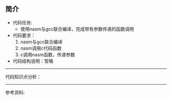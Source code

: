 
## 简介

- 代码任务:
    - 使用nasm与gcc联合编译，完成带有参数传递的函数调用
- 代码要求：
    1. nasm与gcc联合编译
    2. nasm调用c代码函数
    3. c调用nasm函数，传递参数
- 代码结构说明：暂略
---

代码知识点分析：



---


参考资料:
